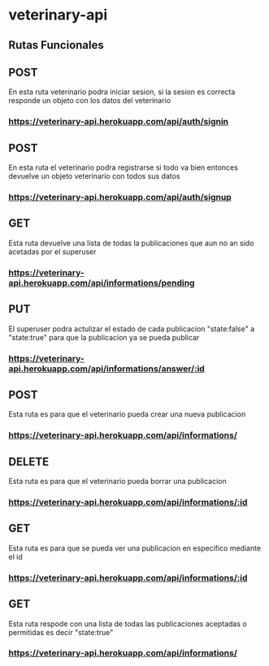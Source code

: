 # veterinary-api

## Rutas Funcionales
## POST
En esta ruta veterinario podra iniciar sesion, si la sesion es correcta responde un objeto con los datos del veterinario
### https://veterinary-api.herokuapp.com/api/auth/signin

## POST
En esta ruta el veterinario podra registrarse si todo va bien entonces devuelve un objeto veterinario con todos sus datos
### https://veterinary-api.herokuapp.com/api/auth/signup

## GET 
Esta ruta devuelve una lista de todas la publicaciones que aun no an sido acetadas por el superuser
### https://veterinary-api.herokuapp.com/api/informations/pending

## PUT
El superuser podra actulizar el estado de cada publicacion "state:false" a "state:true" para que la publicacion ya se pueda publicar 
### https://veterinary-api.herokuapp.com/api/informations/answer/:id

## POST
Esta ruta es para que el veterinario pueda crear una nueva publicacion
### https://veterinary-api.herokuapp.com/api/informations/

## DELETE
Esta ruta es para que el veterinario pueda borrar una publicacion
### https://veterinary-api.herokuapp.com/api/informations/:id

## GET
Esta ruta es para que se pueda ver una publicacion en especifico mediante el id
### https://veterinary-api.herokuapp.com/api/informations/:id

## GET 
Esta ruta respode con una lista de todas las publicaciones aceptadas o permitidas es decir "state:true"
### https://veterinary-api.herokuapp.com/api/informations/
